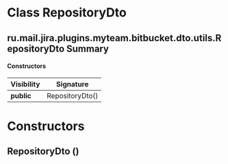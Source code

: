 Class RepositoryDto
===================
ru.mail.jira.plugins.myteam.bitbucket.dto.utils.RepositoryDto
Summary
-------
#### Constructors
| Visibility | Signature       |
| ---------- | --------------- |
| **public** | RepositoryDto() |

Constructors
============
RepositoryDto ()
----------------


